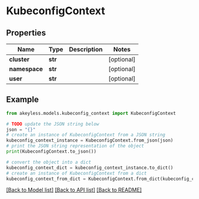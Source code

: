 # KubeconfigContext


## Properties

Name | Type | Description | Notes
------------ | ------------- | ------------- | -------------
**cluster** | **str** |  | [optional] 
**namespace** | **str** |  | [optional] 
**user** | **str** |  | [optional] 

## Example

```python
from akeyless.models.kubeconfig_context import KubeconfigContext

# TODO update the JSON string below
json = "{}"
# create an instance of KubeconfigContext from a JSON string
kubeconfig_context_instance = KubeconfigContext.from_json(json)
# print the JSON string representation of the object
print(KubeconfigContext.to_json())

# convert the object into a dict
kubeconfig_context_dict = kubeconfig_context_instance.to_dict()
# create an instance of KubeconfigContext from a dict
kubeconfig_context_from_dict = KubeconfigContext.from_dict(kubeconfig_context_dict)
```
[[Back to Model list]](../README.md#documentation-for-models) [[Back to API list]](../README.md#documentation-for-api-endpoints) [[Back to README]](../README.md)


